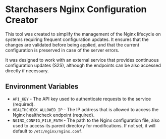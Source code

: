 # Starchasers Nginx Configuration Creator

This tool was created to simplify the management of the Nginx lifecycle on systems requiring frequent configuration updates.
It ensures that the changes are validated before being applied, and that the current configuration is
preserved in case of the server errors.

It was designed to work with an external service that provides continuous configuration updates (S2S), 
although the endpoints can be also accessed directly if necessary.

## Environment Variables

- `API_KEY` - The API key used to authenticate requests to the service (required).
- `HEALTHCHECK_ALLOWED_IP` - The IP address that is allowed to access the Nginx healthcheck endpoint (required).
- `NGINX_CONFIG_FILE_PATH` - The path to the Nginx configuration file, also used to access its parent directory for modifications. 
If not set, it will default to `/etc/nginx/nginx.conf`.
